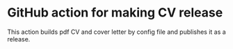 # GitHub action for making CV release

This action builds pdf CV and cover letter by config file and publishes it as a release.